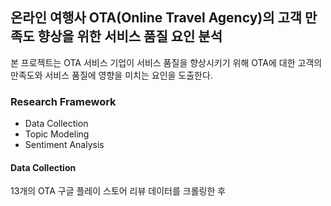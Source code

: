 ## 온라인 여행사 OTA(Online Travel Agency)의 고객 만족도 향상을 위한 서비스 품질 요인 분석

본 프로젝트는 OTA 서비스 기업이 서비스 품질을 향상시키기 위해
OTA에 대한 고객의 만족도와 서비스 품질에 영향을 미치는 요인을 도출한다.

### Research Framework

- Data Collection
- Topic Modeling
- Sentiment Analysis

#### Data Collection

13개의 OTA 구글 플레이 스토어 리뷰 데이터를 크롤링한 후 
